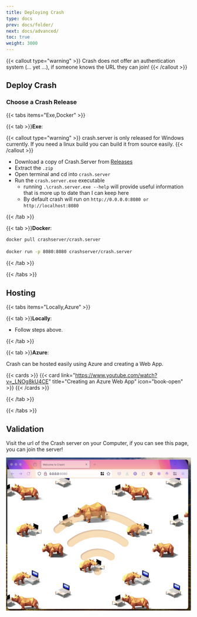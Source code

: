 ```yaml
---
title: Deploying Crash
type: docs
prev: docs/folder/
next: docs/advanced/
toc: true
weight: 3000
---
```


{{< callout type="warning" >}}
Crash does not offer an authentication system (… yet …), if someone knows the URL they can join!
{{< /callout >}}

## Deploy Crash

### Choose a Crash Release

{{< tabs items="Exe,Docker" >}}

{{< tab >}}**Exe**:

{{< callout type="warning" >}}
crash.server is only released for Windows currently. If you need a linux build you can build it from source easily.
{{< /callout >}}

- Download a copy of Crash.Server from [Releases](https://github.com/crashcloud/crash.server/releases)
- Extract the `.zip`
- Open terminal and cd into `crash.server`
- Run the `crash.server.exe` executable
  - running `.\crash.server.exe --help` will provide useful information that is more up to date than I can keep here
  - By default crash will run on `http://0.0.0.0:8080 or http://localhost:8080`

{{< /tab >}}

{{< tab >}}**Docker**:

```bash
docker pull crashserver/crash.server

docker run -p 8080:8080 crashserver/crash.server
```

{{< /tab >}}

{{< /tabs >}}

## Hosting

{{< tabs items="Locally,Azure" >}}

{{< tab >}}**Locally**:

- Follow steps above.

{{< /tab >}}

{{< tab >}}**Azure**:

Crash can be hosted easily using Azure and creating a Web App.

{{< cards >}}
{{< card link="https://www.youtube.com/watch?v=_LNOg8kU4CE" title="Creating an Azure Web App" icon="book-open" >}}
{{< /cards >}}

{{< /tab >}}

{{< /tabs >}}

## Validation

Visit the url of the Crash server on your Computer, if you can see this page, you can join the server!

![Crash Splash](../images/crash-splash.png)
